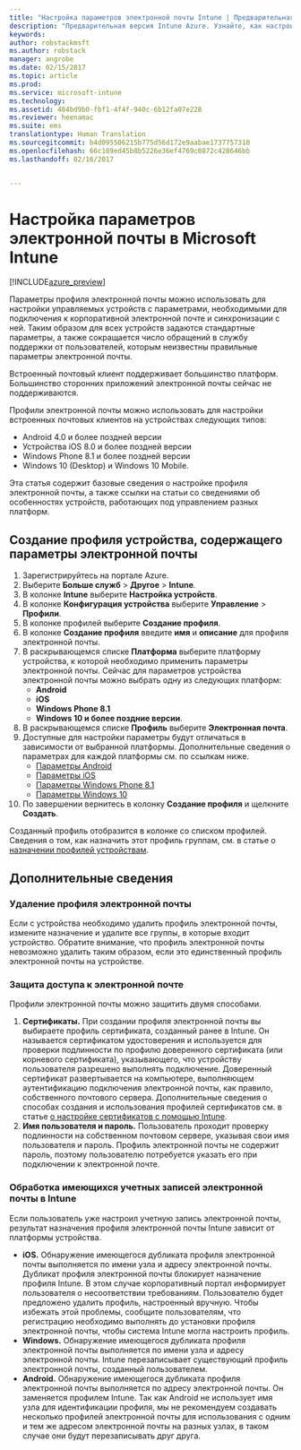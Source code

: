 ```yaml
---
title: "Настройка параметров электронной почты Intune | Предварительная версия Intune Azure | Документация Майкрософт"
description: "Предварительная версия Intune Azure. Узнайте, как настроить Intune для создания подключений к корпоративной электронной почте на управляемых устройствах."
keywords: 
author: robstackmsft
ms.author: robstack
manager: angrobe
ms.date: 02/15/2017
ms.topic: article
ms.prod: 
ms.service: microsoft-intune
ms.technology: 
ms.assetid: 484bd9b0-fbf1-4f4f-940c-6b12fa07e228
ms.reviewer: heenamac
ms.suite: ems
translationtype: Human Translation
ms.sourcegitcommit: b4d095506215b775d56d172e9aabae1737757310
ms.openlocfilehash: 66c189ed45b8b5226e36ef4769c0872c428646bb
ms.lasthandoff: 02/16/2017


---
```


# <a name="how-to-configure-email-settings-in-microsoft-intune"></a>Настройка параметров электронной почты в Microsoft Intune

[!INCLUDE[azure_preview](../includes/azure_preview.md)]

Параметры профиля электронной почты можно использовать для настройки управляемых устройств с параметрами, необходимыми для подключения к корпоративной электронной почте и синхронизации с ней. Таким образом для всех устройств задаются стандартные параметры, а также сокращается число обращений в службу поддержки от пользователей, которым неизвестны правильные параметры электронной почты.

Встроенный почтовый клиент поддерживает большинство платформ. Большинство сторонних приложений электронной почты сейчас не поддерживаются.

Профили электронной почты можно использовать для настройки встроенных почтовых клиентов на устройствах следующих типов:

- Android 4.0 и более поздней версии
- Устройства iOS 8.0 и более поздней версии
- Windows Phone 8.1 и более поздней версии
- Windows 10 (Desktop) и Windows 10 Mobile.

Эта статья содержит базовые сведения о настройке профиля электронной почты, а также ссылки на статьи со сведениями об особенностях устройств, работающих под управлением разных платформ.

## <a name="create-a-device-profile-containing-email-settings"></a>Создание профиля устройства, содержащего параметры электронной почты

1. Зарегистрируйтесь на портале Azure.
2. Выберите **Больше служб** > **Другое** > **Intune**.
3. В колонке **Intune** выберите **Настройка устройств**.
2. В колонке **Конфигурация устройства** выберите **Управление** > **Профили**.
3. В колонке профилей выберите **Создание профиля**.
4. В колонке **Создание профиля** введите **имя** и **описание** для профиля электронной почты.
5. В раскрывающемся списке **Платформа** выберите платформу устройства, к которой необходимо применить параметры электронной почты. Сейчас для параметров устройства электронной почты можно выбрать одну из следующих платформ:
    - **Android**
    - **iOS**
    - **Windows Phone 8.1**
    - **Windows 10 и более поздние версии**.
6. В раскрывающемся списке **Профиль** выберите **Электронная почта**.
7. Доступные для настройки параметры будут отличаться в зависимости от выбранной платформы. Дополнительные сведения о параметрах для каждой платформы см. по ссылкам ниже.
    - [Параметры Android](email-profile-settings-for-android.md)
    - [Параметры iOS](email-profile-settings-for-ios.md)
    - [Параметры Windows Phone 8.1](email-profile-settings-for-windows-phone-8-1.md)
    - [Параметры Windows 10](email-profile-settings-for-windows-10.md)
8. По завершении вернитесь в колонку **Создание профиля** и щелкните **Создать**.

Созданный профиль отобразится в колонке со списком профилей.
Сведения о том, как назначить этот профиль группам, см. в статье о [назначении профилей устройствам](how-to-assign-device-profiles.md).

## <a name="further-information"></a>Дополнительные сведения

### <a name="remove-an-email-profile"></a>Удаление профиля электронной почты

Если с устройства необходимо удалить профиль электронной почты, измените назначение и удалите все группы, в которые входит устройство. Обратите внимание, что профиль электронной почты невозможно удалить таким образом, если это единственный профиль электронной почты на устройстве.

### <a name="securing-email-access"></a>Защита доступа к электронной почте

Профили электронной почты можно защитить двумя способами.

1. **Сертификаты.** При создании профиля электронной почты вы выбираете профиль сертификата, созданный ранее в Intune. Он называется сертификатом удостоверения и используется для проверки подлинности по профилю доверенного сертификата (или корневого сертификата), указывающего, что устройству пользователя разрешено выполнять подключение. Доверенный сертификат развертывается на компьютере, выполняющем аутентификацию подключения электронной почты, как правило, собственного почтового сервера.
Дополнительные сведения о способах создания и использования профилей сертификатов см. в статье [о настройке сертификатов с помощью Intune](/intune-azure/configure-devices/how-to-configure-certificates).
2. **Имя пользователя и пароль.** Пользователь проходит проверку подлинности на собственном почтовом сервере, указывая свои имя пользователя и пароль.
Профиль электронной почты не содержит пароль, поэтому пользователю потребуется указать его при подключении к электронной почте.


### <a name="how-intune-handles-existing-email-accounts"></a>Обработка имеющихся учетных записей электронной почты в Intune

Если пользователь уже настроил учетную запись электронной почты, результат назначения профиля электронной почты Intune зависит от платформы устройства.

- **iOS.** Обнаружение имеющегося дубликата профиля электронной почты выполняется по имени узла и адресу электронной почты. Дубликат профиля электронной почты блокирует назначение профиля Intune. В этом случае корпоративный портал информирует пользователя о несоответствии требованиям. Пользователю будет предложено удалить профиль, настроенный вручную. Чтобы избежать этой проблемы, сообщите пользователям, что регистрацию необходимо выполнять до установки профиля электронной почты, чтобы система Intune могла настроить профиль.
- **Windows.** Обнаружение имеющегося дубликата профиля электронной почты выполняется по имени узла и адресу электронной почты. Intune перезаписывает существующий профиль электронной почты, созданный пользователем.
- **Android.** Обнаружение имеющегося дубликата профиля электронной почты выполняется по адресу электронной почты. Он заменяется профилем Intune.
Так как Android не использует имя узла для идентификации профиля, мы не рекомендуем создавать несколько профилей электронной почты для использования с одним и тем же адресом электронной почты на разных узлах, в таком случае они будут перезаписывать друг друга.

